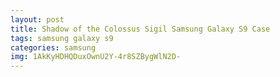 ```yaml
---
layout: post
title: Shadow of the Colossus Sigil Samsung Galaxy S9 Case
tags: samsung galaxy s9
categories: samsung
img: 1AkKyHDHQDuxOwnU2Y-4r8SZBygWlN2D-
---
```

